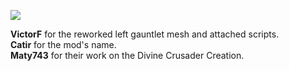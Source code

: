![](https://raw.githubusercontent.com/PierreDespereaux/PierreDespereaux/master/assets/images/banners/Credits.png)

**VictorF** for the reworked left gauntlet mesh and attached scripts.\
**Catir** for the mod's name.\
**Maty743** for their work on the Divine Crusader Creation.
